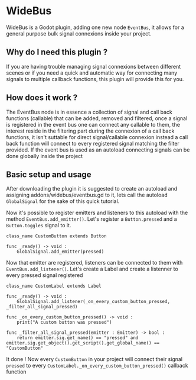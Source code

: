 # WideBus

WideBus is a Godot plugin, adding one new node `EventBus`, it allows for a general purpose bulk signal connexions inside your project.

## Why do I need this plugin ?

If you are having trouble managing signal connexions between different scenes or if you need a quick and automatic way for connecting many signals to multiple callback functions, this plugin will provide this for you.

## How does it work ?

The EventBus node is in essence a collection of signal and call back functions (callable) that can be added, removed and filtered, once a signal is registered in the event bus one can connect any callable to them, the interest reside in the filtering part during the connexion of a call back functions, it isn't suttable for direct signal/callable connexion instead a call back function will connect to every registered signal matching the filter provided.
If the event bus is used as an autoload connecting signals can be done globally inside the project

## Basic setup and usage

After downloading the plugin it is suggested to create an autoload and assigning addons/widebus/eventbus.gd to it, lets call the autoload `GlobalSignal` for the sake of this quick tutorial.

Now it's possible to register emitters and listeners to this autoload with the method `EventBus.add_emitter()`. Let's register a `Button.pressed` and a `Button.toggles` signal to it.
```gdscript
class_name CustomButton extends Button

func _ready() -> void :
	GlobalSignal.add_emitter(pressed)
```
Now that emitter are registered, listeners can be connected to them with `EventBus.add_listener()`.
Let's create a Label and create a listenner to every pressed signal registered
```gdscript
class_name CustomLabel extends Label

func _ready() -> void :
	GlobalSignal.add_listener(_on_every_custom_button_pressed, _filter_all_signal_pressed)

func _on_every_custom_button_pressed() -> void :
	print("A custom button was pressed")

func _filter_all_signal_pressed(emitter : Emitter) -> bool :
	return emitter.sig.get_name() == "pressed" and emitter.sig.get_object().get_script().get_global_name() == "CustomButton"
```
It done ! Now every `CustomButton` in your project will connect their signal `pressed` to every `CustomLabel._on_every_custom_button_pressed()` callback function
